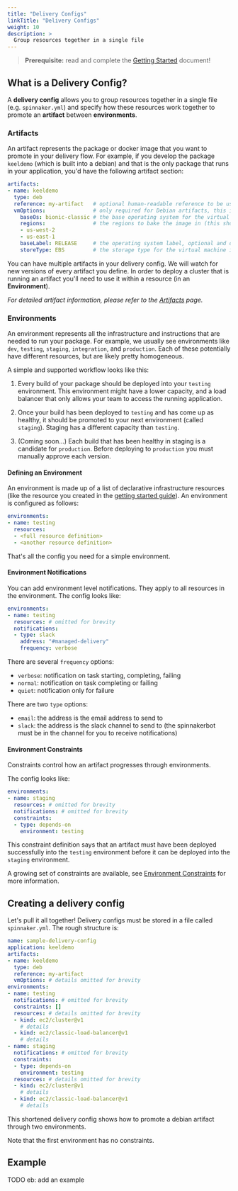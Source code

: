 ```yaml
---
title: "Delivery Configs"
linkTitle: "Delivery Configs"
weight: 10
description: >
  Group resources together in a single file
---
```


>**Prerequisite:** read and complete the [Getting Started](/docs/guides/user/managed-delivery/getting-started/) document!

## What is a Delivery Config?

A **delivery config** allows you to group resources together in a single file (e.g. `spinnaker.yml`) and specify how these resources work together to promote an **artifact** between **environments**.

### Artifacts

An artifact represents the package or docker image that you want to promote in your delivery flow.
For example, if you develop the package `keeldemo` (which is built into a debian) and that is the only package that runs in your application, you'd have the following artifact section:

```yaml
artifacts:
- name: keeldemo
  type: deb
  reference: my-artifact   # optional human-readable reference to be used elsewhere in the config, defaults to artifact name
  vmOptions:               # only required for Debian artifacts, this information is used to determine how to bake a virtual machine image
    baseOs: bionic-classic # the base operating system for the virtual machine image
    regions:               # the regions to bake the image in (this should at least correspond to the regions you will deploy to)
    - us-west-2
    - us-east-1
    baseLabel: RELEASE     # the operating system label, optional and defaults to "RELEASE"
    storeType: EBS         # the storage type for the virtual machine image, optional and defaults to "EBS"
```

You can have multiple artifacts in your delivery config.
We will watch for new versions of every artifact you define.
In order to deploy a cluster that is running an artifact you'll need to use it within a resource (in an **Environment**).

_For detailed artifact information, please refer to the [Artifacts](/docs/guides/user/managed-delivery/artifacts/) page._

### Environments

An environment represents all the infrastructure and instructions that are needed to run your package.
For example, we usually see environments like `dev`, `testing`, `staging`, `integration`, and `production`.
Each of these potentially have different resources, but are likely pretty homogeneous.


A simple and supported workflow looks like this:

1. Every build of your package should be deployed into your `testing` environment.
This environment might have a lower capacity, and a load balancer that only allows your team to access the running application.

1. Once your build has been deployed to `testing` and has come up as healthy, it should be promoted to your next environment (called `staging`).
Staging has a different capacity than `testing`.

1. (Coming soon...)  Each build that has been healthy in staging is a candidate for `production`.
Before deploying to `production` you must manually approve each version.

#### Defining an Environment

An environment is made up of a list of declarative infrastructure resources (like the resource you created in the [getting started guide](/docs/guides/user/managed-delivery/getting-started/)).
An environment is configured as follows:

```yaml
environments:
- name: testing
  resources:
  - <full resource definition>
  - <another resource definition>
```  

That's all the config you need for a simple environment.

#### Environment Notifications

You can add environment level notifications.
They apply to all resources in the environment.
The config looks like:

```yaml
environments:
- name: testing
  resources: # omitted for brevity
  notifications:
  - type: slack
    address: "#managed-delivery"
    frequency: verbose
```

There are several `frequency` options:

* `verbose`: notification on task starting, completing, failing
* `normal`: notification on task completing or failing
* `quiet`: notification only for failure

There are two `type` options:

* `email`: the address is the email address to send to
* `slack`: the address is the slack channel to send to (the spinnakerbot must be in the channel for you to receive notifications)

#### Environment Constraints

Constraints control how an artifact progresses through environments.

The config looks like:  

```yaml
environments:
- name: staging
  resources: # omitted for brevity
  notifications: # omitted for brevity
  constraints:
  - type: depends-on
    environment: testing
```

This constraint definition says that an artifact must have been deployed successfully into the `testing` environment before it can be deployed into the `staging` environment.

A growing set of constraints are available, see [Environment Constraints](/docs/guides/user/managed-delivery/environment-constraints)
for more information.

## Creating a delivery config

Let's pull it all together! Delivery configs must be stored in a file called `spinnaker.yml`.
The rough structure is:

```yaml
name: sample-delivery-config
application: keeldemo
artifacts:
- name: keeldemo
  type: deb
  reference: my-artifact
  vmOptions: # details omitted for brevity
environments:
- name: testing
  notifications: # omitted for brevity
  constraints: []
  resources: # details omitted for brevity
  - kind: ec2/cluster@v1
    # details
  - kind: ec2/classic-load-balancer@v1
    # details
- name: staging
  notifications: # omitted for brevity
  constraints:
  - type: depends-on
    environment: testing
  resources: # details omitted for brevity
  - kind: ec2/cluster@v1
    # details
  - kind: ec2/classic-load-balancer@v1
    # details
```

This shortened delivery config shows how to promote a debian artifact through two environments.

Note that the first environment has no constraints.

## Example

TODO eb: add an example

